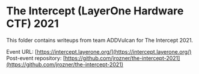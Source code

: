 # The Intercept (LayerOne Hardware CTF) 2021

This folder contains writeups from team ADDVulcan for The Intercept 2021.

Event URL: [https://intercept.layerone.org/](https://intercept.layerone.org/)
Post-event repository: [https://github.com/jrozner/the-intercept-2021](https://github.com/jrozner/the-intercept-2021)
